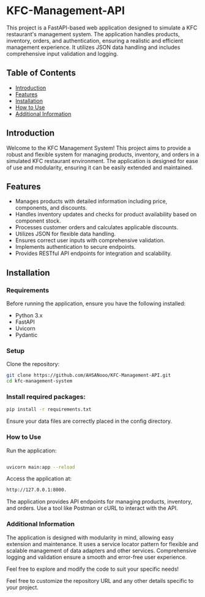 # KFC-Management-API

This project is a FastAPI-based web application designed to simulate a KFC restaurant's management system. The application handles products, inventory, orders, and authentication, ensuring a realistic and efficient management experience. It utilizes JSON data handling and includes comprehensive input validation and logging.

## Table of Contents

- [Introduction](#introduction)
- [Features](#features)
- [Installation](#installation)
- [How to Use](#how-to-use)
- [Additional Information](#additional-information)

## Introduction

Welcome to the KFC Management System! This project aims to provide a robust and flexible system for managing products, inventory, and orders in a simulated KFC restaurant environment. The application is designed for ease of use and modularity, ensuring it can be easily extended and maintained.

## Features

- Manages products with detailed information including price, components, and discounts.
- Handles inventory updates and checks for product availability based on component stock.
- Processes customer orders and calculates applicable discounts.
- Utilizes JSON for flexible data handling.
- Ensures correct user inputs with comprehensive validation.
- Implements authentication to secure endpoints.
- Provides RESTful API endpoints for integration and scalability.

## Installation

### Requirements

Before running the application, ensure you have the following installed:

- Python 3.x
- FastAPI
- Uvicorn
- Pydantic

### Setup

Clone the repository:

```sh
git clone https://github.com/AHSANooo/KFC-Management-API.git
cd kfc-management-system
```



### Install required packages:

```sh
pip install -r requirements.txt
```

Ensure your data files are correctly placed in the config directory.

### How to Use

Run the application:

```sh

uvicorn main:app --reload
```
Access the application at: 
```sh
http://127.0.0.1:8000.
```
The application provides API endpoints for managing products, inventory, and orders. Use a tool like Postman or cURL to interact with the API.

### Additional Information

The application is designed with modularity in mind, allowing easy extension and maintenance.
It uses a service locator pattern for flexible and scalable management of data adapters and other services.
Comprehensive logging and validation ensure a smooth and error-free user experience.

Feel free to explore and modify the code to suit your specific needs!

Feel free to customize the repository URL and any other details specific to your project.
